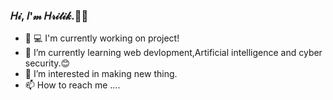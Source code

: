 ### 𝐻𝒾, 𝐼'𝓂 𝐻𝓇𝒾𝓉𝒾𝓀.👋👋


- 👨‍ 💻 I'm currently working on project!
- 🌱 I’m currently learning web devlopment,Artificial intelligence and cyber security.😊
- 👀 I’m interested in making new thing. 
- 📫 How to reach me ....
